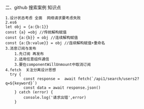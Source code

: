 
二、github 搜索案例 知识点

    1.设计状态考虑 全面  网络请求要考虑失败
    2.es6
    let obj = {a:{b:1}}
    const {a} =obj //传统解构赋值
    const {a:{b}} = obj //连续解构赋值
    const {a:{b:value}} = obj //连续解构赋值+重命名
    3.消息订阅与发布
        1.先订阅 再发布
        2.适用任意组件通信
        3.要在componentWillUnmount中取消订阅
    4.fetch  关注分离设计思想
      try {
            const response =  await fetch(`/api1/search/users2?q=${keyword}`)
            const data = await response.json()
        } catch (error) {
            console.log('请求出错',error)
        }


